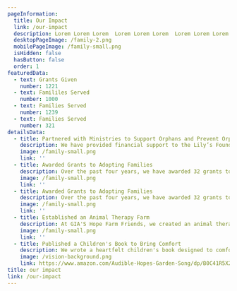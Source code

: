 ```yaml
---
pageInformation:
  title: Our Impact
  link: /our-impact
  description: Lorem Lorem Lorem  Lorem Lorem Lorem  Lorem Lorem Lorem Lorem Lorem Lorem
  desktopPageImage: /family-2.png
  mobilePageImage: /family-small.png
  isHidden: false
  hasButton: false
  order: 1
featuredData:
  - text: Grants Given
    number: 1221
  - text: Famililes Served
    number: 1000
  - text: Families Served
    number: 1239
  - text: Families Served
    number: 321
detailsData:
  - title: Partnered with Ministries to Support Orphans and Prevent Orphanhood
    description: We have provided financial support to the Lily’s Foundation, a foster home in China dedicated to caring for children with special needs. This vital support ensures that these vulnerable orphans receive the love, care, and resources they need to thrive. Through collaborations with organizations such as HopeStation, Unity4Orphans, OpenHearts Nicaragua, Tesoros de Dios, and Open Hearts for Orphans, we have financially supported orphan-prevention care ministries. These efforts focus on preserving vulnerable families by providing medical care, education, and essential resources to meet their basic needs.
    image: /family-small.png
    link: ''
  - title: Awarded Grants to Adopting Families
    description: Over the past four years, we have awarded 32 grants to families pursuing adoption, helping make their dreams of providing a loving home to children in need a reality.
    image: /family-small.png
    link: ''
  - title: Awarded Grants to Adopting Families
    description: Over the past four years, we have awarded 32 grants to families pursuing adoption, helping make their dreams of providing a loving home to children in need a reality.
    image: /family-small.png
    link: ''
  - title: Established an Animal Therapy Farm
    description: At GIA'S Hope Farm Friends, we created an animal therapy farm to bring joy, love, and healing through God's creation. This initiative offers individuals, especially those experiencing emotional or physical challenges, an opportunity to experience nurturing care and connection with animals.
    image: /family-small.png
    link: ''
  - title: Published a Children's Book to Bring Comfort
    description: We wrote a heartfelt children's book designed to comfort families grieving a loss. This resource helps minister to the hearts of both parents and children experiencing pain after a tragedy. All proceeds from book sales are donated back to the GIA'S Hope Foundation.
    image: /vision-background.png
    link: https://www.amazon.com/Audible-Hopes-Garden-Song/dp/B0C41R5X2N
title: our impact
link: /our-impact
---
```


